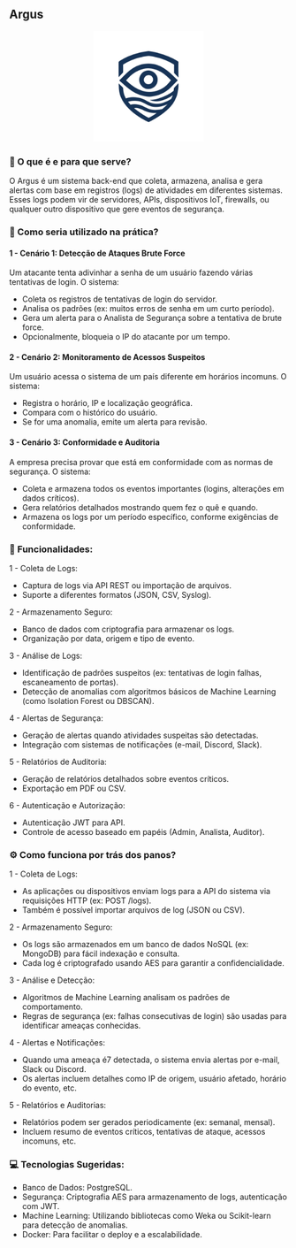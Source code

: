 ## Argus
<p align="center">
  <img src="./docs/Logo.png" alt="Logo" width="200"/>
</p>

### 🎯 O que é e para que serve?
O Argus é um sistema back-end que coleta, armazena, analisa e gera alertas com base em registros (logs) de atividades em diferentes sistemas. Esses logs podem vir de servidores, APIs, dispositivos IoT, firewalls, ou qualquer outro dispositivo que gere eventos de segurança.

### 🔎 Como seria utilizado na prática?
#### 1 - Cenário 1: Detecção de Ataques Brute Force

Um atacante tenta adivinhar a senha de um usuário fazendo várias tentativas de login. O sistema:

- Coleta os registros de tentativas de login do servidor.
- Analisa os padrões (ex: muitos erros de senha em um curto período).
- Gera um alerta para o Analista de Segurança sobre a tentativa de brute force.
- Opcionalmente, bloqueia o IP do atacante por um tempo.

#### 2 - Cenário 2: Monitoramento de Acessos Suspeitos

Um usuário acessa o sistema de um país diferente em horários incomuns. O sistema:

- Registra o horário, IP e localização geográfica.
- Compara com o histórico do usuário.
- Se for uma anomalia, emite um alerta para revisão.

#### 3 - Cenário 3: Conformidade e Auditoria
A empresa precisa provar que está em conformidade com as normas de segurança. O sistema:

- Coleta e armazena todos os eventos importantes (logins, alterações em dados críticos).
- Gera relatórios detalhados mostrando quem fez o quê e quando.
- Armazena os logs por um período específico, conforme exigências de conformidade.



### 🎯 Funcionalidades:
1 - Coleta de Logs:

- Captura de logs via API REST ou importação de arquivos.
- Suporte a diferentes formatos (JSON, CSV, Syslog).

2 - Armazenamento Seguro:

- Banco de dados com criptografia para armazenar os logs.
- Organização por data, origem e tipo de evento.


3 - Análise de Logs:

- Identificação de padrões suspeitos (ex: tentativas de login falhas, escaneamento de portas).
- Detecção de anomalias com algoritmos básicos de Machine Learning (como Isolation Forest ou DBSCAN).

4 - Alertas de Segurança:

- Geração de alertas quando atividades suspeitas são detectadas.
- Integração com sistemas de notificações (e-mail, Discord, Slack).


5 - Relatórios de Auditoria:

- Geração de relatórios detalhados sobre eventos críticos.
- Exportação em PDF ou CSV.

6 - Autenticação e Autorização:

- Autenticação JWT para API.
- Controle de acesso baseado em papéis (Admin, Analista, Auditor).

### ⚙️ Como funciona por trás dos panos?

1 - Coleta de Logs:

- As aplicações ou dispositivos enviam logs para a API do sistema via requisições HTTP (ex: POST /logs).
- Também é possível importar arquivos de log (JSON ou CSV).

2 - Armazenamento Seguro:

- Os logs são armazenados em um banco de dados NoSQL (ex: MongoDB) para fácil indexação e consulta.
- Cada log é criptografado usando AES para garantir a confidencialidade.

3 - Análise e Detecção:

- Algoritmos de Machine Learning analisam os padrões de comportamento.
- Regras de segurança (ex: falhas consecutivas de login) são usadas para identificar ameaças conhecidas.

4 - Alertas e Notificações:

- Quando uma ameaça é7 detectada, o sistema envia alertas por e-mail, Slack ou Discord.
- Os alertas incluem detalhes como IP de origem, usuário afetado, horário do evento, etc.

5 - Relatórios e Auditorias:

- Relatórios podem ser gerados periodicamente (ex: semanal, mensal).
- Incluem resumo de eventos críticos, tentativas de ataque, acessos incomuns, etc.

### 💻 Tecnologias Sugeridas:
- Banco de Dados: PostgreSQL.
- Segurança: Criptografia AES para armazenamento de logs, autenticação com JWT.
- Machine Learning: Utilizando bibliotecas como Weka ou Scikit-learn para detecção de anomalias.
- Docker: Para facilitar o deploy e a escalabilidade.
